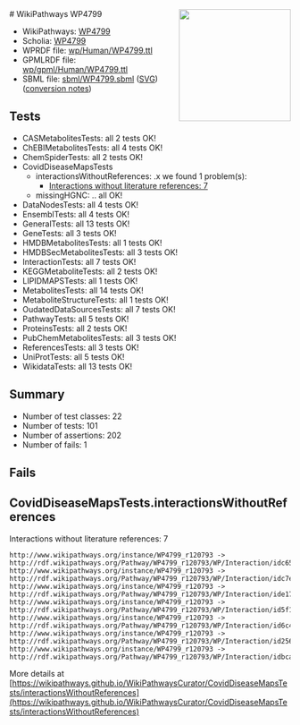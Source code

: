 <img style="float: right; width: 200px" src="../logo.png" />
# WikiPathways WP4799

* WikiPathways: [WP4799](https://identifiers.org/wikipathways:WP4799)
* Scholia: [WP4799](https://scholia.toolforge.org/wikipathways/WP4799)
* WPRDF file: [wp/Human/WP4799.ttl](../wp/Human/WP4799.ttl)
* GPMLRDF file: [wp/gpml/Human/WP4799.ttl](../wp/gpml/Human/WP4799.ttl)
* SBML file: [sbml/WP4799.sbml](../sbml/WP4799.sbml) ([SVG](../sbml/WP4799.svg)) ([conversion notes](../sbml/WP4799.txt))

## Tests
* CASMetabolitesTests: all 2 tests OK!
* ChEBIMetabolitesTests: all 4 tests OK!
* ChemSpiderTests: all 2 tests OK!
* CovidDiseaseMapsTests
    * interactionsWithoutReferences: .x we found 1 problem(s):
        * [Interactions without literature references: 7](#2e295935)
    * missingHGNC: .. all OK!
* DataNodesTests: all 4 tests OK!
* EnsemblTests: all 4 tests OK!
* GeneralTests: all 13 tests OK!
* GeneTests: all 3 tests OK!
* HMDBMetabolitesTests: all 1 tests OK!
* HMDBSecMetabolitesTests: all 3 tests OK!
* InteractionTests: all 7 tests OK!
* KEGGMetaboliteTests: all 2 tests OK!
* LIPIDMAPSTests: all 1 tests OK!
* MetabolitesTests: all 14 tests OK!
* MetaboliteStructureTests: all 1 tests OK!
* OudatedDataSourcesTests: all 7 tests OK!
* PathwayTests: all 5 tests OK!
* ProteinsTests: all 2 tests OK!
* PubChemMetabolitesTests: all 3 tests OK!
* ReferencesTests: all 3 tests OK!
* UniProtTests: all 5 tests OK!
* WikidataTests: all 13 tests OK!


## Summary

* Number of test classes: 22
* Number of tests: 101
* Number of assertions: 202
* Number of fails: 1

## Fails

<a name="2e295935" />

## CovidDiseaseMapsTests.interactionsWithoutReferences

Interactions without literature references: 7
```
http://www.wikipathways.org/instance/WP4799_r120793 -> http://rdf.wikipathways.org/Pathway/WP4799_r120793/WP/Interaction/idc652beda
http://www.wikipathways.org/instance/WP4799_r120793 -> http://rdf.wikipathways.org/Pathway/WP4799_r120793/WP/Interaction/idc7eb7b47
http://www.wikipathways.org/instance/WP4799_r120793 -> http://rdf.wikipathways.org/Pathway/WP4799_r120793/WP/Interaction/ide171a636
http://www.wikipathways.org/instance/WP4799_r120793 -> http://rdf.wikipathways.org/Pathway/WP4799_r120793/WP/Interaction/id5f17221c
http://www.wikipathways.org/instance/WP4799_r120793 -> http://rdf.wikipathways.org/Pathway/WP4799_r120793/WP/Interaction/id6c434c1e
http://www.wikipathways.org/instance/WP4799_r120793 -> http://rdf.wikipathways.org/Pathway/WP4799_r120793/WP/Interaction/id2567d541
http://www.wikipathways.org/instance/WP4799_r120793 -> http://rdf.wikipathways.org/Pathway/WP4799_r120793/WP/Interaction/idbca35504
```

More details at [https://wikipathways.github.io/WikiPathwaysCurator/CovidDiseaseMapsTests/interactionsWithoutReferences](https://wikipathways.github.io/WikiPathwaysCurator/CovidDiseaseMapsTests/interactionsWithoutReferences)

